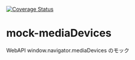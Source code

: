[![Coverage Status](https://coveralls.io/repos/github/rksan/mock-mediaDevices/badge.svg?branch=main)](https://coveralls.io/github/rksan/mock-mediaDevices?branch=main)

# mock-mediaDevices

WebAPI window.navigator.mediaDevices のモック
